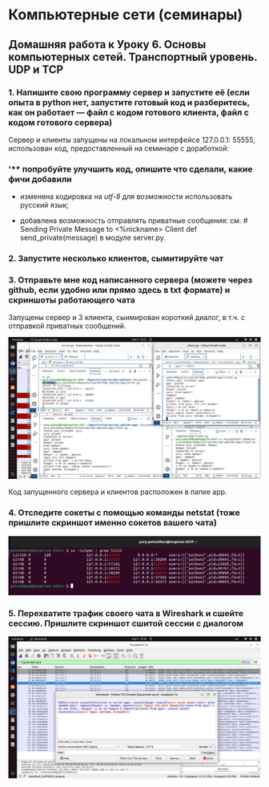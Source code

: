 # Компьютерные сети (семинары)

## Домашняя работа к Уроку 6. Основы компьютерных сетей. Транспортный уровень. UDP и TCP

### 1. Напишите свою программу сервер и запустите её (если опыта в python нет, запустите готовый код и разберитесь, как он работает — файл с кодом готового клиента, файл с кодом готового сервера)

Сервер и клиенты запущены на локальном интерфейсе 127.0.0.1: 55555, использован код, предоставленный на семинаре с доработкой:

### '** попробуйте улучшить код, опишите что сделали, какие фичи добавили

- изменена кодировка на _utf-8_ для возможности использовать русский язык;

- добавлена возможность отправлять приватные сообщения: см. # Sending Private Message to <%nickname> Client def send_private(message) в модуле server.py.

### 2. Запустите несколько клиентов, сымитируйте чат

### 3. Отправьте мне код написанного сервера (можете через github, если удобно или прямо здесь в txt формате) и скриншоты работающего чата

Запущены сервер и 3 клиента, сыимирован короткий диалог, в т.ч. с отправкой приватных сообщений.

![Скриншот работающего чата](server+3clients.png)

Код запущенного сервера и клиентов расположен в папке app.

### 4. Отследите сокеты с помощью команды netstat (тоже пришлите скриншот именно сокетов вашего чата)

![Скриншот сокетов](ports_opened.png)

### 5. Перехватите трафик своего чата в Wireshark и cшейте сессию. Пришлите скриншот сшитой сессии с диалогом

![Скриншот сессии](wiresharc_captured.png)
